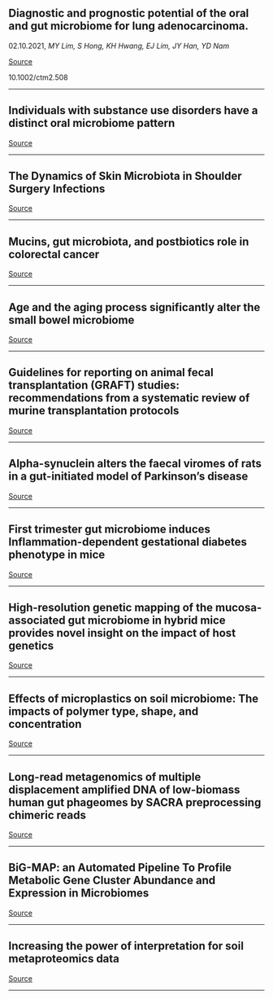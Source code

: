 ## Diagnostic and prognostic potential of the oral and gut microbiome for lung adenocarcinoma.
 02.10.2021, _MY Lim, S Hong, KH Hwang, EJ Lim, JY Han, YD Nam_



[Source](https://onlinelibrary.wiley.com/doi/10.1002/ctm2.508)

10.1002/ctm2.508

---

## Individuals with substance use disorders have a distinct oral microbiome pattern

[Source](https://www.sciencedirect.com/science/article/pii/S2666354621000740)

---

## The Dynamics of Skin Microbiota in Shoulder Surgery Infections

[Source](https://onlinelibrary.wiley.com/doi/10.1111/apm.13185)

---

## Mucins, gut microbiota, and postbiotics role in colorectal cancer

[Source](https://www.tandfonline.com/doi/full/10.1080/19490976.2021.1974795)

---

## Age and the aging process significantly alter the small bowel microbiome

[Source](https://www.sciencedirect.com/science/article/pii/S2211124721012195)

---

## Guidelines for reporting on animal fecal transplantation (GRAFT) studies: recommendations from a systematic review of murine transplantation protocols

[Source](https://www.tandfonline.com/doi/full/10.1080/19490976.2021.1979878)

---

## Alpha-synuclein alters the faecal viromes of rats in a gut-initiated model of Parkinson’s disease

[Source](https://www.nature.com/articles/s42003-021-02666-1)

---

## First trimester gut microbiome induces Inflammation-dependent gestational diabetes phenotype in mice

[Source](https://www.medrxiv.org/content/10.1101/2021.09.17.21262268v1)

---

## High-resolution genetic mapping of the mucosa-associated gut microbiome in hybrid mice provides novel insight on the impact of host genetics

[Source](https://www.biorxiv.org/content/10.1101/2021.09.28.462095v1)

---

## Effects of microplastics on soil microbiome: The impacts of polymer type, shape, and concentration

[Source](https://www.sciencedirect.com/science/article/abs/pii/S0048969721055935)

---

## Long-read metagenomics of multiple displacement amplified DNA of low-biomass human gut phageomes by SACRA preprocessing chimeric reads

[Source](https://academic.oup.com/dnaresearch/advance-article/doi/10.1093/dnares/dsab019/6377780)

---

## BiG-MAP: an Automated Pipeline To Profile Metabolic Gene Cluster Abundance and Expression in Microbiomes

[Source](https://journals.asm.org/doi/10.1128/mSystems.00937-21)

---

## Increasing the power of interpretation for soil metaproteomics data

[Source](https://microbiomejournal.biomedcentral.com/articles/10.1186/s40168-021-01139-1)

---

